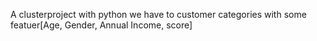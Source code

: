 A clusterproject with python 
we have to customer categories with some featuer[Age, Gender, Annual Income, score]
